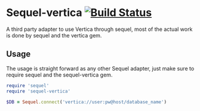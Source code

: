 # Sequel-vertica [![Build Status](https://travis-ci.org/camilo/sequel-vertica.svg?branch=master)](https://travis-ci.org/camilo/sequel-vertica)

A third party adapter to use Vertica through sequel, most of the actual work is
done by sequel and the vertica gem.

## Usage

The usage is straight forward as any other Sequel adapter, just make sure to
require sequel and the sequel-vertica gem.

```ruby 
require 'sequel'
require 'sequel-vertica'

$DB = Sequel.connect('vertica://user:pw@host/database_name')
```
